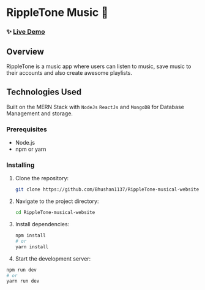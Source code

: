 # RippleTone Music 🎵

### ✨ [Live Demo](https://BeatBox-music.vercel.app)

## Overview

RippleTone is a music app where users can listen to music, save music to their accounts and also create awesome playlists.

## Technologies Used

Built on the MERN Stack with `NodeJs` `ReactJs` and `MongoDB` for Database Management and storage.

### Prerequisites

- Node.js
- npm or yarn

### Installing

1. Clone the repository:

   ```bash
   git clone https://github.com/Bhushan1137/RippleTone-musical-website.git
   ```

2. Navigate to the project directory:

   ```bash
   cd RippleTone-musical-website
   ```

3. Install dependencies:

   ```bash
   npm install
   # or
   yarn install

   ```

 4. Start the development server:

   ```bash
   npm run dev
   # or
   yarn run dev  
